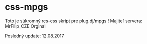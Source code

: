 # css-mpgs

Toto je súkromný rcs-css skript pre plug.dj/mpgs !
Majiteľ servera: MrFilip_CZE Orginal

Posledný update: 12.08.2017
